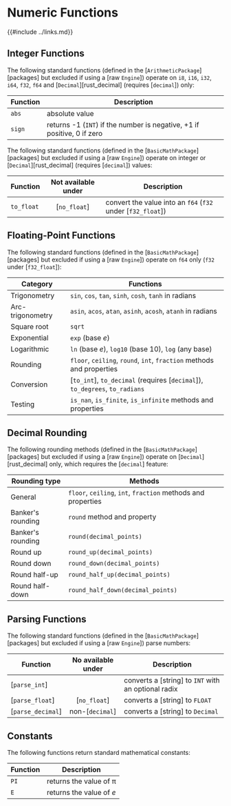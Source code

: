 Numeric Functions
================

{{#include ../links.md}}

Integer Functions
----------------

The following standard functions (defined in the [`ArithmeticPackage`][packages] but excluded if
using a [raw `Engine`]) operate on `i8`, `i16`, `i32`, `i64`, `f32`, `f64` and [`Decimal`][rust_decimal] (requires
[`decimal`]) only:

| Function | Description                                                             |
| -------- | ----------------------------------------------------------------------- |
| `abs`    | absolute value                                                          |
| `sign`   | returns -1 (`INT`) if the number is negative, +1 if positive, 0 if zero |

The following standard functions (defined in the [`BasicMathPackage`][packages] but excluded if using a [raw `Engine`])
operate on integer or [`Decimal`][rust_decimal] (requires [`decimal`]) values:

| Function   | Not available under | Description                                                 |
| ---------- | :-----------------: | ----------------------------------------------------------- |
| `to_float` |    [`no_float`]     | convert the value into an `f64` (`f32` under [`f32_float`]) |


Floating-Point Functions
-----------------------

The following standard functions (defined in the [`BasicMathPackage`][packages] but excluded if using a [raw `Engine`])
operate on `f64` only (`f32` under [`f32_float`]):

| Category         | Functions                                                                   |
| ---------------- | --------------------------------------------------------------------------- |
| Trigonometry     | `sin`, `cos`, `tan`, `sinh`, `cosh`, `tanh` in radians                      |
| Arc-trigonometry | `asin`, `acos`, `atan`, `asinh`, `acosh`, `atanh` in radians                |
| Square root      | `sqrt`                                                                      |
| Exponential      | `exp` (base _e_)                                                            |
| Logarithmic      | `ln` (base _e_), `log10` (base 10), `log` (any base)                        |
| Rounding         | `floor`, `ceiling`, `round`, `int`, `fraction` methods and properties       |
| Conversion       | [`to_int`], `to_decimal` (requires [`decimal`]), `to_degrees`, `to_radians` |
| Testing          | `is_nan`, `is_finite`, `is_infinite` methods and properties                 |


Decimal Rounding
----------------

The following rounding methods (defined in the [`BasicMathPackage`][packages] but excluded if using a [raw `Engine`])
operate on [`Decimal`][rust_decimal] only, which requires the [`decimal`] feature:

| Rounding type     | Methods                                                      |
| ----------------- | ------------------------------------------------------------ |
| General           | `floor`, `ceiling`, `int`, `fraction` methods and properties |
| Banker's rounding | `round` method and property                                  |
| Banker's rounding | `round(decimal_points)`                                      |
| Round up          | `round_up(decimal_points)`                                   |
| Round down        | `round_down(decimal_points)`                                 |
| Round half-up     | `round_half_up(decimal_points)`                              |
| Round half-down   | `round_half_down(decimal_points)`                            |


Parsing Functions
-----------------

The following standard functions (defined in the [`BasicMathPackage`][packages] but excluded if using a [raw `Engine`])
parse numbers:

| Function          | No available under | Description                                         |
| ----------------- | :----------------: | --------------------------------------------------- |
| [`parse_int`]     |                    | converts a [string] to `INT` with an optional radix |
| [`parse_float`]   |    [`no_float`]    | converts a [string] to `FLOAT`                      |
| [`parse_decimal`] |  non-[`decimal`]   | converts a [string] to `Decimal`                    |


Constants
---------

The following functions return standard mathematical constants:

| Function | Description               |
| -------- | ------------------------- |
| `PI`     | returns the value of &pi; |
| `E`      | returns the value of _e_  |
